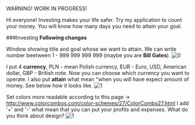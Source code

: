 WARNING! WORK IN PROGRESS!

Hi everyone!
Investing makes your life safer.
Try my application to count your money.
You will know how many days you need to attain your goal.

###Investing
**Following changes**

Window showing title and goal whose we want to attain.
We can write number beetween 1 - 999 999 999 999 (maybe you are **Bill Gates**).
![0](https://cloud.githubusercontent.com/assets/19840443/17263132/9d2b9782-55df-11e6-8195-f607bac23859.png)


I put 4 **currency**, PLN - mean Polish currency, EUR - Euro, USD, American dollar, GBP - British note.
Now you can choose which currency you want to operate. I also put **attain** what mean "when you will have expect amount of money. See below how it looks like.
![1](https://cloud.githubusercontent.com/assets/19840443/17269666/0c03d2b8-564f-11e6-923f-4e0bf654ebb6.png)


Set colors more readable according to this page -> http://www.colorcombos.com/color-schemes/27/ColorCombo27.html
I add '+' and '-' what mean that you can put your profits and expenses. What do you think about design?
![1](https://cloud.githubusercontent.com/assets/19840443/17648898/ce782cfe-6225-11e6-9079-a41fbed42c66.png)

